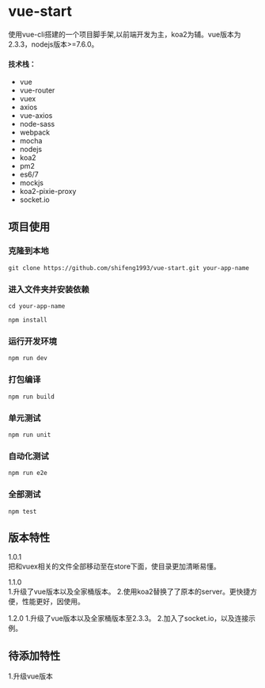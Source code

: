 # vue-start
使用vue-cli搭建的一个项目脚手架,以前端开发为主，koa2为辅。vue版本为2.3.3，nodejs版本>=7.6.0。
#### 技术栈：
- vue
- vue-router
- vuex
- axios
- vue-axios
- node-sass
- webpack
- mocha
- nodejs
- koa2
- pm2
- es6/7
- mockjs
- koa2-pixie-proxy
- socket.io

## 项目使用
### 克隆到本地
`git clone https://github.com/shifeng1993/vue-start.git your-app-name`
### 进入文件夹并安装依赖
`cd your-app-name`

`npm install`

### 运行开发环境
`npm run dev`

### 打包编译
`npm run build`

### 单元测试
`npm run unit`

### 自动化测试
`npm run e2e`

### 全部测试
`npm test`

## 版本特性

1.0.1   
把和vuex相关的文件全部移动至在store下面，使目录更加清晰易懂。

1.1.0   
1.升级了vue版本以及全家桶版本。
2.使用koa2替换了了原本的server。更快捷方便，性能更好，因使用。

1.2.0
1.升级了vue版本以及全家桶版本至2.3.3。
2.加入了socket.io，以及连接示例。
## 待添加特性
1.升级vue版本

